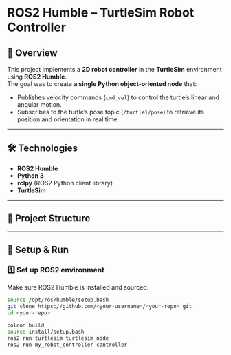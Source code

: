 # ROS2 Humble – TurtleSim Robot Controller

## 📖 Overview
This project implements a **2D robot controller** in the **TurtleSim** environment using **ROS2 Humble**.  
The goal was to create **a single Python object-oriented node** that:
- Publishes velocity commands (`cmd_vel`) to control the turtle’s linear and angular motion.
- Subscribes to the turtle’s pose topic (`/turtle1/pose`) to retrieve its position and orientation in real time.

---

## 🛠 Technologies
- **ROS2 Humble**
- **Python 3**
- **rclpy** (ROS2 Python client library)
- **TurtleSim**

---

## 📂 Project Structure


---

## 🚀 Setup & Run

### 1️⃣ Set up ROS2 environment
Make sure ROS2 Humble is installed and sourced:
```bash
source /opt/ros/humble/setup.bash
git clone https://github.com/<your-username>/<your-repo>.git
cd <your-repo>

colcon build
source install/setup.bash
ros2 run turtlesim turtlesim_node
ros2 run my_robot_controller controller



